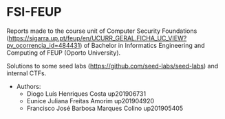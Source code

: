 # FSI-FEUP

Reports made to the course unit of Computer Security Foundations (https://sigarra.up.pt/feup/en/UCURR_GERAL.FICHA_UC_VIEW?pv_ocorrencia_id=484431) of Bachelor in Informatics Engineering and Computing of FEUP (Oporto University).

Solutions to some seed labs (https://github.com/seed-labs/seed-labs) and internal CTFs.

* Authors:
    - Diogo Luís Henriques Costa up201906731 
    - Eunice Juliana Freitas Amorim up201904920
    - Francisco José Barbosa Marques Colino up201905405
